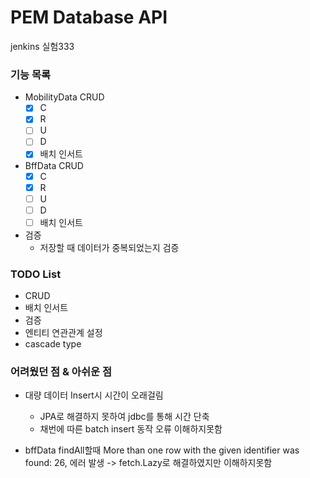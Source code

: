 # PEM Database API

jenkins 실험333

### 기능 목록
* MobilityData CRUD
  - [x] C
  - [x] R
  - [ ] U
  - [ ] D
  - [x] 배치 인서트
* BffData CRUD
  - [x] C
  - [x] R
  - [ ] U
  - [ ] D
  - [ ] 배치 인서트

* 검증
    * 저장할 때 데이터가 중복되었는지 검증
    
### TODO List
* CRUD
* 배치 인서트
* 검증
* 엔티티 연관관계 설정
* cascade type

### 어려웠던 점 & 아쉬운 점
* 대량 데이터 Insert시 시간이 오래걸림
  * JPA로 해결하지 못하여 jdbc를 통해 시간 단축
  * 채번에 따른 batch insert 동작 오류 이해하지못함
  
* bffData findAll할때 More than one row with the given identifier was found: 26,
에러 발생 -> fetch.Lazy로 해결하였지만 이해하지못함